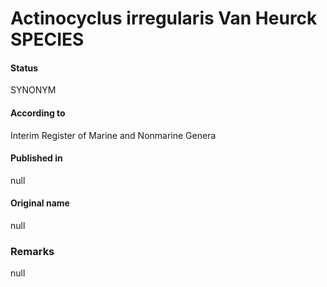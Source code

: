 Actinocyclus irregularis Van Heurck SPECIES
=======

#### Status
SYNONYM

#### According to
Interim Register of Marine and Nonmarine Genera

#### Published in
null

#### Original name
null

### Remarks
null